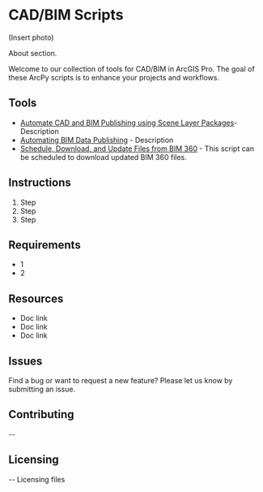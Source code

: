 # CAD/BIM Scripts
(Insert photo)

About section.

Welcome to our collection of tools for CAD/BIM in ArcGIS Pro. The goal of these ArcPy scripts is to enhance your projects and workflows. 

## Tools
- [Automate CAD and BIM Publishing using Scene Layer Packages](Tools/Tool2)- Description
- [Automating BIM Data Publishing](Automating%20BIM%20Data%20Publishing) - Description
- [Schedule, Download, and Update Files from BIM 360](Tools/Schedule,%20Download,%20and%20Update%20Files%20from%20BIM%20360) - This script can be scheduled to download updated BIM 360 files.

## Instructions
1. Step
2. Step
3. Step

## Requirements
- 1
- 2

## Resources
- Doc link
- Doc link
- Doc link


## Issues
Find a bug or want to request a new feature? Please let us know by submitting an issue.

## Contributing
--

## Licensing
-- 
Licensing files

